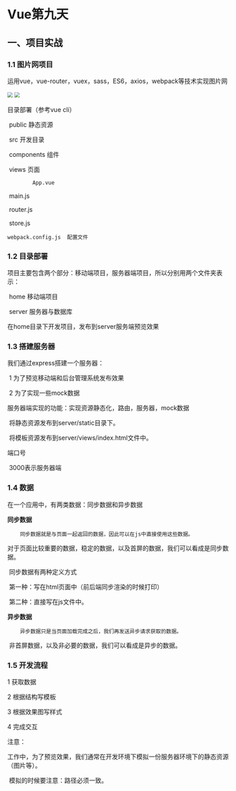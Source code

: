 # Vue第九天

## 一、项目实战

### 1.1 图片网项目

运用vue，vue-router，vuex，sass，ES6，axios，webpack等技术实现图片网

<img src="E:\AIC\notes\11-Vue\assets\12.png" style="zoom:75%;" />

<img src="E:\AIC\notes\11-Vue\assets\11.png" style="zoom:75%;" />

目录部署（参考vue cli）

​	 public  静态资源

​	 src 开发目录

​			 components  组件

​			 views  页面

 			App.vue

​			 main.js

​			 router.js

​			 store.js

 	webpack.config.js  配置文件



### 1.2 目录部署

项目主要包含两个部分：移动端项目，服务器端项目，所以分别用两个文件夹表示：

​		 home  移动端项目

​		 server  服务器与数据库

 在home目录下开发项目，发布到server服务端预览效果



### 1.3 搭建服务器

我们通过express搭建一个服务器：

​		 1 为了预览移动端和后台管理系统发布效果

​		 2 为了实现一些mock数据

服务器端实现的功能：实现资源静态化，路由，服务器，mock数据

​		 将静态资源发布到server/static目录下。

​		 将模板资源发布到server/views/index.html文件中。

端口号

​		 3000表示服务器端



### 1.4 数据

在一个应用中，有两类数据：同步数据和异步数据

**同步数据**

 		同步数据就是与页面一起返回的数据，因此可以在js中直接使用这些数据。

​		 对于页面比较重要的数据，稳定的数据，以及首屏的数据，我们可以看成是同步数据。

​		 同步数据有两种定义方式

​				 第一种：写在html页面中（前后端同步渲染的时候打印）

​				 第二种：直接写在js文件中。

**异步数据**

 		异步数据只是当页面加载完成之后，我们再发送异步请求获取的数据。

​		 非首屏数据，以及非必要的数据，我们可以看成是异步的数据。



### 1.5 开发流程

1 获取数据

2 根据结构写模板

3 根据效果图写样式

4 完成交互

注意：

​		 工作中，为了预览效果，我们通常在开发环境下模拟一份服务器环境下的静态资源（图片等）。

​		 模拟的时候要注意：路径必须一致。